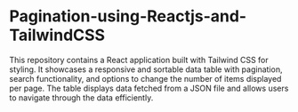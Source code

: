 # Pagination-using-Reactjs-and-TailwindCSS
This repository contains a React application built with Tailwind CSS for styling. It showcases a responsive and sortable data table with pagination, search functionality, and options to change the number of items displayed per page. The table displays data fetched from a JSON file and allows users to navigate through the data efficiently.
